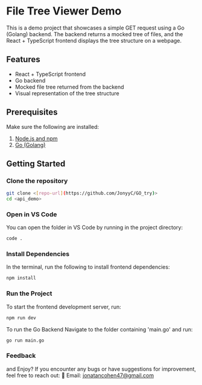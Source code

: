 # File Tree Viewer Demo

This is a demo project that showcases a simple GET request using a Go (Golang) backend. The backend returns a mocked tree of files, and the React + TypeScript frontend displays the tree structure on a webpage.

## Features

- React + TypeScript frontend  
- Go backend  
- Mocked file tree returned from the backend  
- Visual representation of the tree structure  

## Prerequisites

Make sure the following are installed:

1. [Node.js and npm](https://nodejs.org/)  
2. [Go (Golang)](https://golang.org/) 

## Getting Started

### Clone the repository

```bash
git clone <[repo-url](https://github.com/JonyyC/GO_try)>
cd <api_demo>
```
### Open in VS Code

You can open the folder in VS Code by running in the project directory:
```bash
code .
```
### Install Dependencies

In the terminal, run the following to install frontend dependencies:
```bash
npm install
```


### Run the Project

To start the frontend development server, run:
```bash
npm run dev
```
To run the Go Backend Navigate to the folder containing 'main.go' and run:
```bash
go run main.go
```

### Feedback
and Enjoy?
If you encounter any bugs or have suggestions for improvement, feel free to reach out:
📧 Email: jonatancohen47@gmail.com

